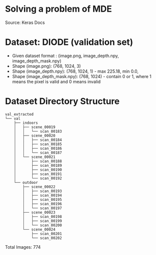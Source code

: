 
# Solving a problem of MDE
Source: Keras Docs

# Dataset: DIODE (validation set)
- Given dataset format : (image.png, image_depth.npy, image_depth_mask.npy)
- Shape (image.png): (768, 1024, 3)
- Shape (image_depth.npy): (768, 1024, 1) - max 225.18, min 0.0,
- Shape (image_depth_mask.npy): (768, 1024) - contain 0 or 1, where 1 means the pixel is valid and 0 means invalid

# Dataset Directory Structure

```
val_extracted
└── val
    ├── indoors
    │   ├── scene_00019
    │   │   └── scan_00183
    │   ├── scene_00020
    │   │   ├── scan_00184
    │   │   ├── scan_00185
    │   │   ├── scan_00186
    │   │   └── scan_00187
    │   └── scene_00021
    │       ├── scan_00188
    │       ├── scan_00189
    │       ├── scan_00190
    │       ├── scan_00191
    │       └── scan_00192
    └── outdoor
        ├── scene_00022
        │   ├── scan_00193
        │   ├── scan_00194
        │   ├── scan_00195
        │   ├── scan_00196
        │   └── scan_00197
        ├── scene_00023
        │   ├── scan_00198
        │   ├── scan_00199
        │   └── scan_00200
        └── scene_00024
            ├── scan_00201
            └── scan_00202
```
Total Images: 774

